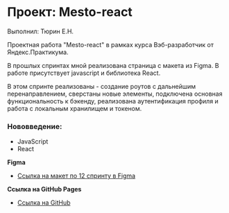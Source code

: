 # Проект: Mesto-react

Выполнил: Тюрин Е.Н.

Проектная работа "Mesto-react" в рамках курса Вэб-разработчик от Яндекс.Практикума.

В прошлых спринтах мной реализована страница с макета из Figma. В работе присутствует javascript и библиотека React.

В этом спринте реализованы - создание роутов с дальнейшим перенаправлением, сверстаны новые элементы, подключена основная функциональность к бэкенду, реализована аутентификация профиля и работа с локальным хранилищем и токеном.
### Нововведение:

* JavaScript
* React

**Figma**

* [Ссылка на макет по 12 спринту в Figma](https://www.figma.com/file/5H3gsn5lIGPwzBPby9jAOo/JavaScript.-Sprint-12?node-id=0%3A1&mode=dev)

**Ссылка на GitHub Pages**

* [Ссылка на GitHub](https://github.com/ETiurin/mesto-react.git)